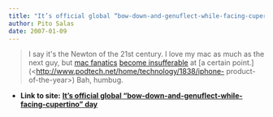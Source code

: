 ```yaml
---
title: "It’s official global “bow-down-and-genuflect-while-facing-cupertino” day"
author: Pito Salas
date: 2007-01-09
---
```



>
> I say it's the Newton of the 21st century. I love my mac as much as the next
> guy, but [mac
> fanatics](<http://feeds.feedburner.com/%7Er/macmerc/%7E3/73044783/3756>)
> [become
> insufferable](<http://feeds.macworld.com/%7Er/macworld/all/%7E3/73058068/index.php>)
> at [a certain point.](<http://www.podtech.net/home/technology/1838/iphone-
> product-of-the-year>) Bah, humbug.


* **Link to site:** **[It’s official global “bow-down-and-genuflect-while-facing-cupertino” day](None)**
